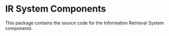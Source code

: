 IR System Components
====================

This package contains the source code for the Information Retrieval System components.